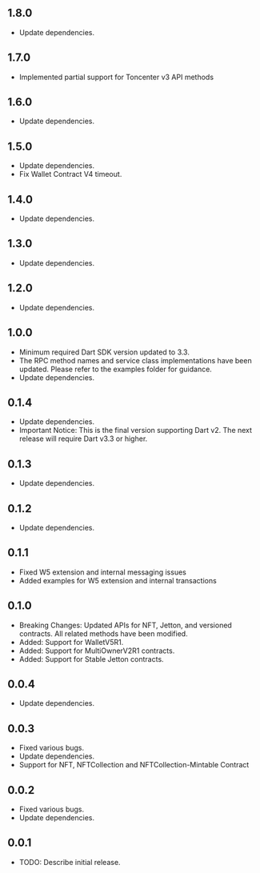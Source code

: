## 1.8.0

- Update dependencies.


## 1.7.0

- Implemented partial support for Toncenter v3 API methods


## 1.6.0

- Update dependencies.

## 1.5.0

- Update dependencies.
- Fix Wallet Contract V4 timeout.

## 1.4.0

- Update dependencies.

## 1.3.0

- Update dependencies.


## 1.2.0

- Update dependencies.


## 1.0.0

- Minimum required Dart SDK version updated to 3.3.
- The RPC method names and service class implementations have been updated. Please refer to the examples folder for guidance.
- Update dependencies.

## 0.1.4
- Update dependencies.
- Important Notice: This is the final version supporting Dart v2. The next release will require Dart v3.3 or higher.

## 0.1.3

- Update dependencies.

## 0.1.2

- Update dependencies.


## 0.1.1

- Fixed W5 extension and internal messaging issues
- Added examples for W5 extension and internal transactions

## 0.1.0

- Breaking Changes: Updated APIs for NFT, Jetton, and versioned contracts. All related methods have been modified.
- Added: Support for WalletV5R1.
- Added: Support for MultiOwnerV2R1 contracts.
- Added: Support for Stable Jetton contracts.

## 0.0.4

- Update dependencies.


## 0.0.3

- Fixed various bugs.
- Update dependencies.
- Support for NFT, NFTCollection and NFTCollection-Mintable Contract


## 0.0.2

- Fixed various bugs.
- Update dependencies.


## 0.0.1

* TODO: Describe initial release.
